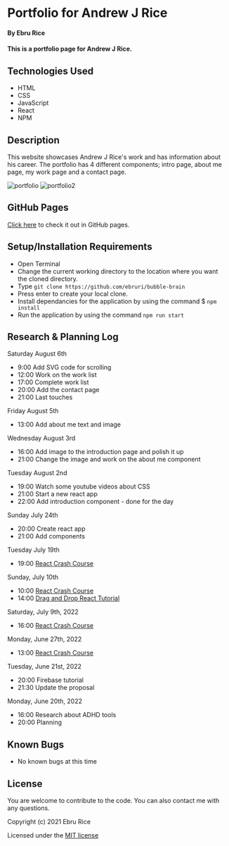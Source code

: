 # Portfolio for Andrew J Rice

#### By Ebru Rice

#### This is a portfolio page for Andrew J Rice.

## Technologies Used

* HTML
* CSS
* JavaScript
* React
* NPM

## Description
This website showcases Andrew J Rice's work and has information about his career. The portfolio has 4 different components; intro page, about me page, my work page and a contact page. 


![portfolio](src/img/portfolio.jpeg)
![portfolio2](src/img/portfoliodark.jpeg)


## GitHub Pages

[Click here](https://ebruri.github.io/ajr-portfolio) to check it out in GitHub pages.

## Setup/Installation Requirements

* Open Terminal
* Change the current working directory to the location where you want the cloned directory.
* Type ``git clone https://github.com/ebruri/bubble-brain``
* Press enter to create your local clone.
* Install dependancies for the application by using the command $ ``npm install``
* Run the application by using the command ``npm run start``

## Research & Planning Log

Saturday August 6th
* 9:00 Add SVG code for scrolling
* 12:00 Work on the work list
* 17:00 Complete work list
* 20:00 Add the contact page
* 21:00 Last touches

Friday August 5th
* 13:00 Add about me text and image  

Wednesday August 3rd
* 16:00 Add image to the introduction page and polish it up
* 21:00 Change the image and work on the about me component

Tuesday August 2nd
* 19:00 Watch some youtube videos about CSS
* 21:00 Start a new react app
* 22:00 Add introduction component - done for the day

Sunday July 24th
* 20:00 Create react app
* 21:00 Add components

Tuesday July 19th
* 19:00 [React Crash Course](https://www.youtube.com/watch?v=Dorf8i6lCuk&ab_channel=Academind)

Sunday, July 10th
* 10:00 [React Crash Course](https://www.youtube.com/watch?v=Dorf8i6lCuk&ab_channel=Academind)
* 14:00 [Drag and Drop React Tutorial](https://www.youtube.com/watch?v=4bzJrEETW4w)

Saturday, July 9th, 2022
* 16:00 [React Crash Course](https://www.youtube.com/watch?v=Dorf8i6lCuk&ab_channel=Academind)

Monday, June 27th, 2022
* 13:00 [React Crash Course](https://www.youtube.com/watch?v=Dorf8i6lCuk&ab_channel=Academind)

Tuesday, June 21st, 2022
* 20:00 Firebase tutorial
* 21:30 Update the proposal 

Monday, June 20th, 2022
* 16:00 Research about ADHD tools 
* 20:00 Planning 

## Known Bugs

* No known bugs at this time

## License

You are welcome to contribute to the code. You can also contact me with any questions.

Copyright (c) 2021 Ebru Rice

Licensed under the [MIT license](license.txt)